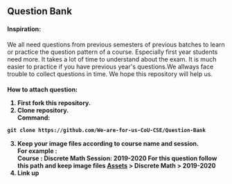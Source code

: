 <h2> Question Bank</h2>

<b><h4>Inspiration:</h4></b>

We all need questions from previous semesters of previous batches to learn or practice the question pattern of a course. Especially first year students need more. It takes a lot of time to understand about the exam. It is much easier to practice if you have previous year's questions.We allways face trouble to collect questions in time. We hope this repository will help us.

<b><h4>How to attach question:</h></b>

1. First fork this repository.</br>
2. Clone repository.</br>
Command:
```md
git clone https://github.com/We-are-for-us-CoU-CSE/Question-Bank
```
3. Keep your image files according to course name and session.</br>
For example : </br>
Course : Discrete Math
Session: 2019-2020
For this question follow this path and keep image files <a href="assets">Assets</a> > Discrete Math > 2019-2020 </br>
4. Link up 